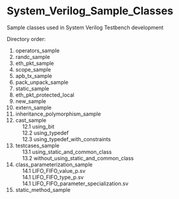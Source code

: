 # System_Verilog_Sample_Classes
Sample classes used in System Verilog Testbench development

Directory order:

1.  operators_sample
2.  randc_sample
3.  eth_pkt_sample
4.  scope_sample
5.  apb_tx_sample
6.  pack_unpack_sample
7.  static_sample
8.  eth_pkt_protected_local
9.  new_sample
10. extern_sample
11. inheritance_polymorphism_sample
12. cast_sample </br>
&emsp; 12.1    using_bit </br>
&emsp; 12.2    using_typedef </br>
&emsp; 12.3    using_typedef_with_constraints </br>
13. testcases_sample </br>
&emsp; 13.1    using_static_and_common_class </br>
&emsp; 13.2    without_using_static_and_common_class </br>
14. class_parameterization_sample </br>
&emsp; 14.1    LIFO_FIFO_value_p.sv </br>
&emsp; 14.1    LIFO_FIFO_type_p.sv </br>
&emsp; 14.1    LIFO_FIFO_parameter_specialization.sv </br>
15. static_method_sample
